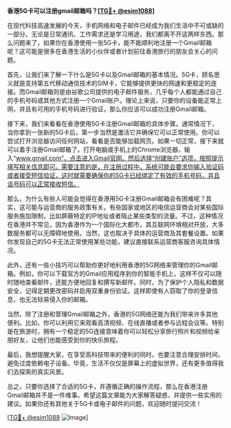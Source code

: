 **香港5G卡可以注册gmail邮箱吗？[[TG💪+ @esim1088](https://t.me/s/esim1088)]**

在现代科技高速发展的今天，手机网络和电子邮件已经成为我们生活中不可或缺的一部分。无论是日常通讯、工作需求还是学习用途，我们都离不开这两样东西。那么问题来了，如果你在香港使用一张5G卡，能不能顺利地注册一个Gmail邮箱呢？这可能是很多在香港生活的小伙伴或者计划前往香港旅行的朋友会关心的问题。

首先，让我们来了解一下什么是5G卡以及Gmail邮箱的基本情况。5G卡，顾名思义就是支持第五代移动通信技术的SIM卡，它能够提供更快的网速和更稳定的连接。而Gmail邮箱则是由谷歌公司提供的电子邮件服务，几乎每个人都能通过自己的手机号码或其他方式注册一个Gmail账户。理论上来说，只要你的设备能正常上网，并且有可用的手机号码进行验证，那么你应该可以成功注册Gmail邮箱。

接下来，我们来看看在香港使用5G卡注册Gmail邮箱的具体步骤。通常情况下，当你拿到一张新的5G卡后，第一步当然是激活它并确保它可以正常使用。你可以尝试打开浏览器访问任何网站，看看是否能够加载网页。如果一切正常，接下来就可以着手注册Gmail邮箱了。打开电脑或手机上的Chrome浏览器，输入“www.gmail.com”，点击进入Gmail官网。然后选择“创建账户”选项，按照提示填写相关信息即可。需要注意的是，在注册过程中，系统可能会要求你输入验证码或者接受短信验证，这时就需要确保你的5G卡已经绑定了有效的手机号码，并且该号码可以正常接收短信。

那么，为什么有些人可能会觉得在香港用5G卡注册Gmail邮箱会有困难呢？其实，这可能与运营商的服务政策有关。有些国家或地区的电信运营商会对某些国际服务施加限制，比如屏蔽特定的IP地址或者阻止某些类型的流量。不过，这种情况在香港并不常见，因为香港作为一个国际化大都市，其互联网环境相对开放，大多数服务都可以无障碍地使用。当然，这也取决于具体的运营商及其套餐设置。如果你发现自己的5G卡无法正常使用某些功能，建议直接联系运营商客服咨询具体情况。

此外，还有一些小技巧可以帮助你更好地利用香港的5G网络来管理你的Gmail邮箱。例如，你可以下载官方的Gmail应用程序到你的智能手机上，这样不仅可以随时随地查看邮件，还能方便地回复和撰写新邮件。同时，为了保护个人隐私和数据安全，记得定期更改密码并启用双重身份验证。这样即使有人窃取了你的登录信息，也无法轻易侵入你的邮箱。

当然，除了注册和管理Gmail邮箱之外，香港的5G网络还能为我们带来许多其他便利。比如，你可以利用它来观看高清视频、在线直播或者参与远程会议等。特别是在旅游时，拥有一个稳定的5G连接意味着你可以轻松分享旅行照片和视频给亲朋好友，让他们也能感受到你的快乐旅程。

最后，我想提醒大家，在享受高科技带来的便利的同时，也要注意合理安排时间，避免过度依赖电子设备。毕竟，生活不仅仅是屏幕上的虚拟世界，还有更多值得我们去探索的真实风景。

总之，只要你选择了合适的5G卡，并遵循正确的操作流程，那么在香港注册Gmail邮箱并不是一件难事。希望这篇文章能为大家解答疑惑，并提供一些实用的建议。如果你还有其他关于5G卡或电子邮件的问题，欢迎随时提问交流！

[[TG💪+ @esim1088](https://t.me/s/esim1088) ![Image](https://i.postimg.cc/4NQfJmqS/Snipaste-2025-05-13-00-14-12.png)]